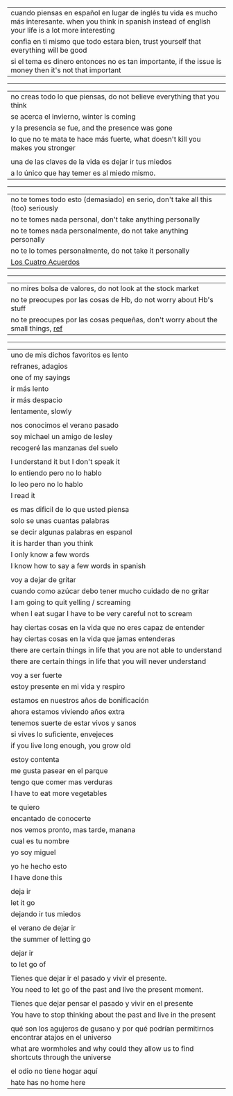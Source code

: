 
| |
|-|
| cuando piensas en español en lugar de inglés tu vida es mucho más interesante.  when you think in spanish instead of english your life is a lot more interesting |
| confia en ti mismo que todo estara bien, trust yourself that everything will be good |
| si el tema es dinero entonces no es tan importante, if the issue is money then it's not that important |

---

| |
|-|
| no creas todo lo que piensas, do not believe everything that you think |
| se acerca el invierno, winter is coming |
| y la presencia se fue, and the presence was gone |
| lo que no te mata te hace más fuerte, what doesn't kill you makes you stronger |
| |
| una de las claves de la vida es dejar ir tus miedos |
| a lo único que hay temer es al miedo mismo. |

---

| |
|-|
| no te tomes todo esto (demasiado) en serio, don't take all this (too) seriously |
| no te tomes nada personal, don't take anything personally |
| no te tomes nada personalmente, do not take anything personally |
| no te lo tomes personalmente, do not take it personally |
| [Los Cuatro Acuerdos](https://vibromancia.com/no-te-tomes-nada-personalmente/) |

---

| |
|-|
| no mires bolsa de valores, do not look at the stock market |
| no te preocupes por las cosas de Hb, do not worry about Hb's stuff |
| no te preocupes por las cosas pequeñas, don't worry about the small things, [ref](https://pastorrick.com/no-te-preocupes-por-las-cosas-pequenas/) |

---

| |
|-|
| uno de mis dichos favoritos es lento |
| refranes, adagios |
| one of my sayings |
| ir más lento |
| ir más despacio |
| lentamente, slowly |gs
| |
| nos conocimos el verano pasado |
| soy michael un amigo de lesley |
| recogeré las manzanas del suelo |
| |
| I understand it but I don't speak it |
| lo entiendo pero no lo hablo |
| lo leo pero no lo hablo |
| I read it |
| |
| es mas dificil de lo que usted piensa |
| solo se unas cuantas palabras |
| se decir algunas palabras en espanol |
| it is harder than you think |
| I only know a few words |
| I know how to say a few words in spanish |
| |
| voy a dejar de gritar |
| cuando como azúcar debo tener mucho cuidado de no gritar |
| I am going to quit yelling / screaming |
| when I eat sugar I have to be very careful not to scream |
| |
| hay ciertas cosas en la vida que no eres capaz de entender |
| hay ciertas cosas en la vida que jamas entenderas |
| there are certain things in life that you are not able to understand |
| there are certain things in life that you will never understand |
| |
| voy a ser fuerte |
| estoy presente en mi vida y respiro |
| |
| estamos en nuestros años de bonificación |
| ahora estamos viviendo años extra |
| tenemos suerte de estar vivos y sanos |
| si vives lo suficiente, envejeces |
| if you live long enough, you grow old |
| |
| estoy contenta|
| me gusta pasear en el parque |
| tengo que comer mas verduras |
| I have to eat more vegetables |
| |
| te quiero |
| encantado de conocerte |
| nos vemos pronto, mas tarde, manana |
| cual es tu nombre |
| yo soy miguel |
| |
| yo he hecho esto |
| I have done this |
| |
| deja ir |
| let it go |
| dejando ir tus miedos |
| |
| el verano de dejar ir |
| the summer of letting go |
| |
| dejar ir |
| to let go of |
| |
| Tienes que dejar ir el pasado y vivir el presente. |
| You need to let go of the past and live the present moment. |
| |
| Tienes que dejar pensar el pasado y vivir en el presente |
| You have to stop thinking about the past and live in the present |
| |
| qué son los agujeros de gusano y por qué podrían permitirnos encontrar atajos en el universo |
| what are wormholes and why could they allow us to find shortcuts through the universe|
| |
| el odio no tiene hogar aquí |
| hate has no home here |
